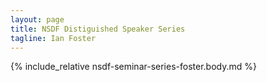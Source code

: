 ```yaml
---
layout: page
title: NSDF Distiguished Speaker Series
tagline: Ian Foster
---
```


{% include_relative nsdf-seminar-series-foster.body.md %}